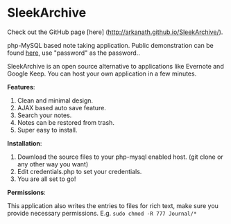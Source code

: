 SleekArchive
============

Check out the GitHub page [here] (http://arkanath.github.io/SleekArchive/).

php-MySQL based note taking application. Public demonstration can be found [here](http://abwid.com/SleekArchive/), use "password" as the password..

SleekArchive is an open source alternative to applications like Evernote and Google Keep. You can host your own application in a few minutes.

**Features**:

1. Clean and minimal design.
2. AJAX based auto save feature.
3. Search your notes.
4. Notes can be restored from trash.
5. Super easy to install.

**Installation**:

1. Download the source files to your php-mysql enabled host. (git clone or any other way you want)
2. Edit credentials.php to set your credentials.
3. You are all set to go!

**Permissions**:

This application also writes the entries to files for rich text, make sure you provide necessary permissions. E.g. `sudo chmod -R 777 Journal/*`

